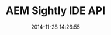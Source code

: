 ---
layout: post
title:  "AEM Sightly IDE API"
date:   2014-11-28 14:26:55
tags: [AEM, Sightly]
full_name: adobe-marketing-cloud/aem-sightly-ide-api
---